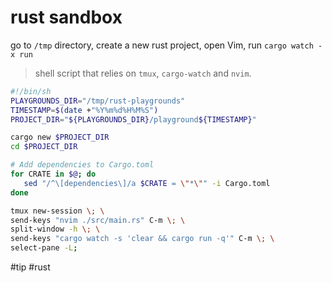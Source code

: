 # rust sandbox
 go to `/tmp` directory, create a new rust project, open Vim, run `cargo watch -x run`
 
 >  shell script that relies on `tmux`, `cargo-watch` and `nvim`.
 ```bash
#!/bin/sh
PLAYGROUNDS_DIR="/tmp/rust-playgrounds" 
TIMESTAMP=$(date +"%Y%m%d%H%M%S")
PROJECT_DIR="${PLAYGROUNDS_DIR}/playground${TIMESTAMP}"

cargo new $PROJECT_DIR 
cd $PROJECT_DIR

# Add dependencies to Cargo.toml
for CRATE in $@; do
 	sed "/^\[dependencies\]/a $CRATE = \"*\"" -i Cargo.toml 
done

tmux new-session \; \
 send-keys "nvim ./src/main.rs" C-m \; \
 split-window -h \; \
 send-keys "cargo watch -s 'clear && cargo run -q'" C-m \; \
 select-pane -L;
 ```
#tip #rust